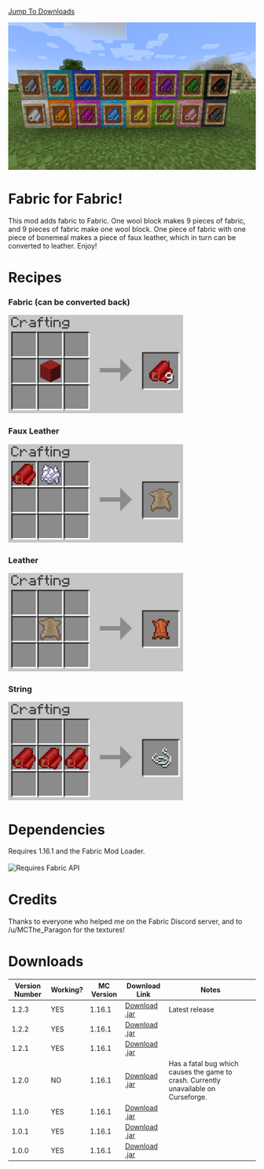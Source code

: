 [Jump To Downloads](#downloads)

<img src="2020-07-31_11.28.22.png" height="300">

# Fabric for Fabric!

This mod adds fabric to Fabric. One wool block makes 9 pieces of fabric, and 9 pieces of fabric make one wool block.
One piece of fabric with one piece of bonemeal makes a piece of faux leather, which in turn can be converted to leather. Enjoy!

# Recipes 
### Fabric (can be converted back)
<img src="2020-07-31_11.28.58-CROPPED.png" height="200">

### Faux Leather
<img src="2020-07-31_11.29.22-CROPPED.png" height="200">

### Leather
<img src="2020-07-31_11.29.26-CROPPED.png" height="200">

### String
<img src="2020-07-31_11.29.30-CROPPED.png" height="200">

# Dependencies
Requires 1.16.1 and the Fabric Mod Loader. <br> <br> <img src="https://i.imgur.com/bTus4wH.png" alt="Requires Fabric API" height="50">

# Credits
Thanks to everyone who helped me on the Fabric Discord server, and to /u/MCThe_Paragon for the textures!

# Downloads

| Version Number | Working? | MC Version | Download Link                                                                                                                        | Notes                                                                                |
|----------------|----------|------------|--------------------------------------------------------------------------------------------------------------------------------------|--------------------------------------------------------------------------------------|
| 1.2.3          | YES      | 1.16.1     | [Download .jar](https://github.com/redcreeper14385/fabric-for-fabric/releases/download/1.2.3/mounderfod-fabric-for-fabric-1.2.3.jar) | Latest release                                                                       |
| 1.2.2          | YES      | 1.16.1     | [Download .jar](https://github.com/redcreeper14385/fabric-for-fabric/releases/download/1.2.2/mounderfod-fabric-for-fabric-1.2.2.jar) |                                                                                      |
| 1.2.1          | YES      | 1.16.1     | [Download .jar](https://github.com/redcreeper14385/fabric-for-fabric/releases/download/1.2.1/mounderfod-fabric-for-fabric-1.2.1.jar) |                                                                                      |
| 1.2.0          | NO       | 1.16.1     | [Download .jar](https://github.com/redcreeper14385/fabric-for-fabric/releases/download/1.2.0/mounderfod-fabric-for-fabric-1.2.0.jar) | Has a fatal bug which causes the game to crash. Currently unavailable on Curseforge. |
| 1.1.0          | YES      | 1.16.1     | [Download .jar](https://github.com/redcreeper14385/fabric-for-fabric/releases/download/1.1.0/mounderfod-fabric-for-fabric-1.1.0.jar) |                                                                                      |
| 1.0.1          | YES      | 1.16.1     | [Download .jar](https://github.com/redcreeper14385/fabric-for-fabric/releases/download/1.0.1/mounderfod-fabric-for-fabric-1.0.1.jar) |                                                                                      |
| 1.0.0          | YES      | 1.16.1     | [Download .jar](https://github.com/redcreeper14385/fabric-for-fabric/releases/download/1.0.0/mounderfod-fabric-for-fabric-1.0.0.jar) |                                                                                      |
